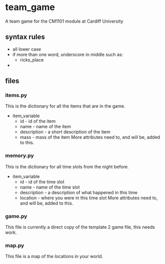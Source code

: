 # team_game
A team game for the CM1101 module at Cardiff University

## syntax rules
- all lower case
- if more than one word, underscore in middle such as:
	- ricks_place
-	


## files

### items.py
This is the dictionary for all the items that are in the game.
- item_variable
    - id - id of the item
    - name - name of the item
    - description - a short description of the item
    - mass - mass of the item
More attributes need to, and will be, added to this.    
    
    
### memory.py
This is the dictionary for all time slots from the night before.
- item_variable
    - id - id of the time slot
    - name - name of the time slot
    - description - a description of what happened in this time
    - location - where you were in this time slot
More attributes need to, and will be, added to this.    

### game.py
This file is currently a direct copy of the template 2 game file, this needs work.

### map.py
This file is a map of the locations in your world.


